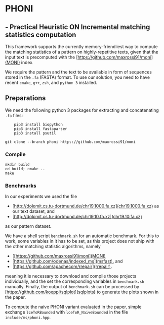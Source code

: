 # PHONI 
## - Practical Heuristic ON Incremental matching statistics computation

This framework supports the currently memory-friendliest way to compute the matching statistics of a pattern on highly-repetitive texts,
given that the input text is precomputed with the [https://github.com/maxrossi91/moni](MONI) index.

We require the pattern and the text to be available in form of sequences stored in the `.fa` (FASTA) format.
To use our solution, you need to have recent `cmake`, `g++`, `zsh`, and `python 3` installed.

## Preparations

We need the following python 3 packages for extracting and concatenating `.fa` files:
```console
	pip3 install biopython
	pip3 install fastaparser
	pip3 install psutil
```


```console
git clone --branch phoni https://github.com/maxrossi91/moni
```

### Compile

```console
mkdir build
cd build; cmake ..
make
```

### Benchmarks

In our experiments we used the file

 - [http://dolomit.cs.tu-dortmund.de/chr19.1000.fa.xz](chr19.1000.fa.xz) as our text dataset, and
 - [http://dolomit.cs.tu-dortmund.de/chr19.10.fa.xz](chr19.10.fa.xz) 

as our pattern dataset.

We have a shell script `benchmark.sh` for an automatic benchmark.
For this to work, some variables in it has to be set, as this project does not ship with the other matching statistic algorithms, namely

 - [[https://github.com/maxrossi91/moni](MONI)
 - [https://github.com/odenas/indexed_ms](msfast), and
 - [https://github.com/apachecom/rrepair](rrepair).

meaning it is necessary to download and compile those projects individually, and the set the corresponding variables in `benchmark.sh` manually.
Finally, the output of `benchmark.sh` can be processed by [https://github.com/koeppl/sqlplot](sqlplots) to generate the plots shown in the paper.

To compute the naive PHONI variant evaluated in the paper, simple exchange `lceToRBounded` with `lceToR_NaiveBounded` in the file `include/ms/phoni.hpp`.
